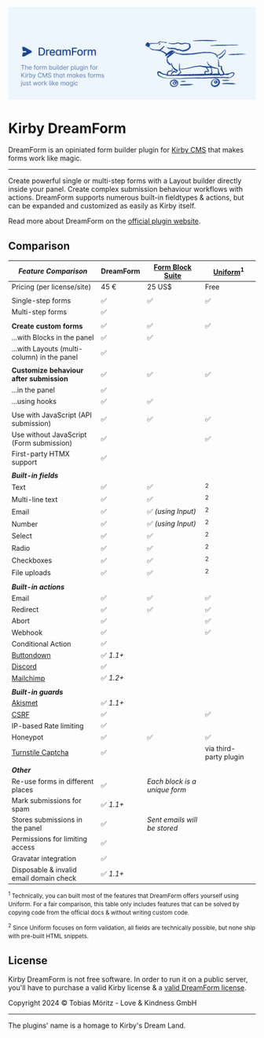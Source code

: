 ![Kirby DreamForm Banner](.github/banner.png)

# Kirby DreamForm

DreamForm is an opiniated form builder plugin for [Kirby CMS](https://getkirby.com/) that makes forms work like magic.

---

Create powerful single or multi-step forms with a Layout builder directly inside your panel. Create complex submission behaviour workflows with actions. DreamForm supports numerous built-in fieldtypes & actions, but can be expanded and customized as easily as Kirby itself.

Read more about DreamForm on the [official plugin website](https://plugins.andkindness.com/dreamform).

## Comparison

| _Feature Comparison_                                            | DreamForm | [Form Block Suite](https://git.new/k/form-block-suite) | [Uniform](https://git.new/k/uniform)<sup>1</sup> |
| --------------------------------------------------------------- | --------- | ------------------------------------------------------ | ------------------------------------------------ |
| Pricing (per license/site)                                      | 45 €      | 25 US$                                                 | Free                                             |
|                                                                 |           |                                                        |                                                  |
| Single-step forms                                               | ✅        | ✅                                                     | ✅                                               |
| Multi-step forms                                                | ✅        |                                                        |                                                  |
|                                                                 |           |                                                        |                                                  |
| **Create custom forms**                                         | ✅        | ✅                                                     | ✅                                               |
| ...with Blocks in the panel                                     | ✅        | ✅                                                     |                                                  |
| ...with Layouts (multi-column) in the panel                     | ✅        |                                                        |                                                  |
|                                                                 |           |                                                        |                                                  |
| **Customize behaviour after submission**                        | ✅        | ✅                                                     | ✅                                               |
| ...in the panel                                                 | ✅        |                                                        |                                                  |
| ...using hooks                                                  | ✅        | ✅                                                     |                                                  |
|                                                                 |           |                                                        |                                                  |
| Use with JavaScript (API submission)                            | ✅        | ✅                                                     | ✅                                               |
| Use without JavaScript (Form submission)                        | ✅        |                                                        | ✅                                               |
| First-party HTMX support                                        | ✅        |                                                        |                                                  |
|                                                                 |           |                                                        |                                                  |
| **_Built-in fields_**                                           |           |                                                        |                                                  |
| Text                                                            | ✅        | ✅                                                     | <sup>2</sup>                                     |
| Multi-line text                                                 | ✅        | ✅                                                     | <sup>2</sup>                                     |
| Email                                                           | ✅        | ✅ _(using Input)_                                     | <sup>2</sup>                                     |
| Number                                                          | ✅        | ✅ _(using Input)_                                     | <sup>2</sup>                                     |
| Select                                                          | ✅        | ✅                                                     | <sup>2</sup>                                     |
| Radio                                                           | ✅        | ✅                                                     | <sup>2</sup>                                     |
| Checkboxes                                                      | ✅        | ✅                                                     | <sup>2</sup>                                     |
| File uploads                                                    | ✅        | ✅                                                     | <sup>2</sup>                                     |
|                                                                 |           |                                                        |                                                  |
| **_Built-in actions_**                                          |           |                                                        |                                                  |
| Email                                                           | ✅        | ✅                                                     | ✅                                               |
| Redirect                                                        | ✅        | ✅                                                     | ✅                                               |
| Abort                                                           | ✅        |                                                        | ✅                                               |
| Webhook                                                         | ✅        |                                                        | ✅                                               |
| Conditional Action                                              | ✅        |                                                        |                                                  |
| [Buttondown](https://buttondown.email/)                         | ✅ _1.1+_ |                                                        |                                                  |
| [Discord](https://discord.com)                                  | ✅        |                                                        |                                                  |
| [Mailchimp](https://mailchimp.com/)                             | ✅ _1.2+_ |                                                        |                                                  |
|                                                                 |           |                                                        |                                                  |
| **_Built-in guards_**                                           |           |                                                        |                                                  |
| [Akismet](https://akismet.com/)                                 | ✅ _1.1+_ |                                                        |                                                  |
| [CSRF](https://owasp.org/www-community/attacks/csrf)            | ✅        |                                                        | ✅                                               |
| IP-based Rate limiting                                          | ✅        |                                                        |                                                  |
| Honeypot                                                        | ✅        | ✅                                                     | ✅                                               |
| [Turnstile Captcha](https://cloudflare.com/products/turnstile/) | ✅        |                                                        | via third-party plugin                           |
|                                                                 |           |                                                        |                                                  |
| **_Other_**                                                     |           |                                                        |                                                  |
| Re-use forms in different places                                | ✅        | _Each block is a unique form_                          |                                                  |
| Mark submissions for spam                                       | ✅ _1.1+_ |                                                        |                                                  |
| Stores submissions in the panel                                 | ✅        | _Sent emails will be stored_                           |                                                  |
| Permissions for limiting access                                 | ✅        |                                                        |                                                  |
| Gravatar integration                                            | ✅        |                                                        |                                                  |
| Disposable & invalid email domain check                         | ✅ _1.1+_ |                                                        |                                                  |

<small id="1"><sup>1</sup> Technically, you can built most of the features that DreamForm offers yourself using Uniform. For a fair comparison, this table only includes features that can be solved by copying code from the official docs & without writing custom code. </small>

<small id="2"><sup>2</sup> Since Uniform focuses on form validation, all fields are technically possible, but none ship with pre-built HTML snippets. </small>

## License

Kirby DreamForm is not free software. In order to run it on a public server, you'll have to purchase a valid Kirby license & a [valid DreamForm license](https://plugins.andkindness.com/dreamform/pricing).

Copyright 2024 © Tobias Möritz - Love & Kindness GmbH

---

The plugins' name is a homage to Kirby's Dream Land.
